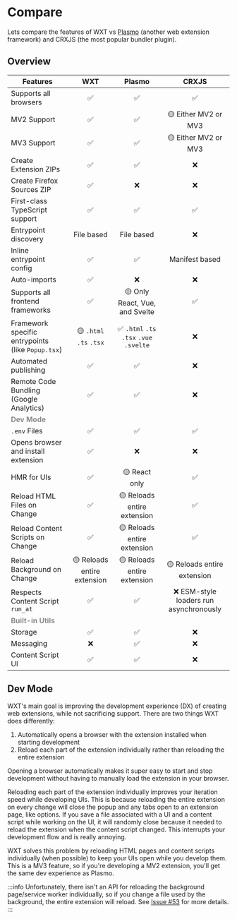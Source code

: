 # Compare

Lets compare the features of WXT vs [Plasmo](https://docs.plasmo.com/framework) (another web extension framework) and CRXJS (the most popular bundler plugin).

## Overview

| Features                                             |             WXT             |                  Plasmo                  |                                  CRXJS                                  |
| ---------------------------------------------------- | :-------------------------: | :--------------------------------------: | :---------------------------------------------------------------------: |
| Supports all browsers                                |             ✅              |                    ✅                    | ✅ |
| MV2 Support                                          |             ✅              |                    ✅                    |                          🟡 Either MV2 or MV3                           |
| MV3 Support                                          |             ✅              |                    ✅                    |                          🟡 Either MV2 or MV3                           |
| Create Extension ZIPs                                |             ✅              |                    ✅                    |                                   ❌                                    |
| Create Firefox Sources ZIP                           |             ✅              |                    ❌                    |                                   ❌                                    |
| First-class TypeScript support                       |             ✅              |                    ✅                    |                                   ✅                                    |
| Entrypoint discovery                                 |         File based          |                File based                |                                   ❌                                    |
| Inline entrypoint config                             |             ✅              |                    ✅                    |                             Manifest based                              |
| Auto-imports                                         |             ✅              |                    ❌                    |                                   ❌                                    |
| Supports all frontend frameworks                     |             ✅              |      🟡 Only React, Vue, and Svelte      |                                   ✅                                    |
| Framework specific entrypoints (like `Popup.tsx`)    |   🟡 `.html` `.ts` `.tsx`   | ✅ `.html` `.ts` `.tsx` `.vue` `.svelte` |                                   ❌                                    |
| Automated publishing                                 |             ✅              |                    ✅                    |                                   ❌                                    |
| Remote Code Bundling (Google Analytics)              |             ✅              |                    ✅                    |                                   ❌                                    |
| <strong style="opacity: 50%">Dev Mode</strong>       |                             |                                          |
| `.env` Files                                         |             ✅              |                    ✅                    |                                   ✅                                    |
| Opens browser and install extension                  |             ✅              |                    ❌                    |                                   ❌                                    |
| HMR for UIs                                          |             ✅              |              🟡 React only               |                                   ✅                                    |
| Reload HTML Files on Change                          |             ✅              |       🟡 Reloads entire extension        |                                   ✅                                    |
| Reload Content Scripts on Change                     |             ✅              |       🟡 Reloads entire extension        |                                   ✅                                    |
| Reload Background on Change                          | 🟡 Reloads entire extension |       🟡 Reloads entire extension        |                       🟡 Reloads entire extension                       |
| Respects Content Script `run_at`                     |             ✅              |                    ✅                    |                 ❌ ESM-style loaders run asynchronously                 |
| <strong style="opacity: 50%">Built-in Utils</strong> |                             |                                          |                                                                         |
| Storage                                              |             ✅              |                    ✅                    |                                   ❌                                    |
| Messaging                                            |             ❌              |                    ✅                    |                                   ❌                                    |
| Content Script UI                                    |             ✅              |                    ✅                    |                                   ❌                                    |

## Dev Mode

WXT's main goal is improving the development experience (DX) of creating web extensions, while not sacrificing support. There are two things WXT does differently:

1. Automatically opens a browser with the extension installed when starting development
2. Reload each part of the extension individually rather than reloading the entire extension

Opening a browser automatically makes it super easy to start and stop development without having to manually load the extension in your browser.

Reloading each part of the extension individually improves your iteration speed while developing UIs. This is because reloading the entire extension on every change will close the popup and any tabs open to an extension page, like options. If you save a file associated with a UI and a content script while working on the UI, it will randomly close because it needed to reload the extension when the content script changed. This interrupts your development flow and is really annoying.

WXT solves this problem by reloading HTML pages and content scripts individually (when possible) to keep your UIs open while you develop them. This is a MV3 feature, so if you're developing a MV2 extension, you'll get the same dev experience as Plasmo.

:::info
Unfortunately, there isn't an API for reloading the background page/service worker individually, so if you change a file used by the background, the entire extension will reload. See [Issue #53](https://github.com/wxt-dev/wxt/issues/53) for more details.
:::
